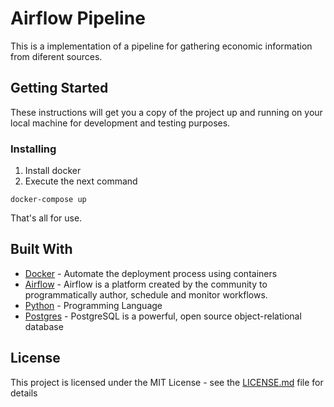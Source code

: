 # Airflow Pipeline

This is a implementation of a pipeline for gathering economic information from diferent sources.

## Getting Started

These instructions will get you a copy of the project up and running on your local machine for development and testing purposes.

### Installing

1. Install docker
2. Execute the next command

```
docker-compose up
```

That's all for use.

## Built With

* [Docker](https://www.docker.com/) - Automate the deployment process using containers
* [Airflow](https://airflow.apache.org) - Airflow is a platform created by the community to programmatically author, schedule and monitor workflows.
* [Python](https://www.python.org/) - Programming Language
* [Postgres](https://www.postgresql.org) - PostgreSQL is a powerful, open source object-relational database

## License

This project is licensed under the MIT License - see the [LICENSE.md](LICENSE.md) file for details
